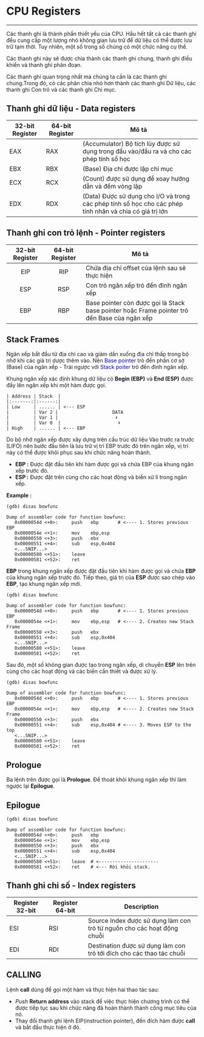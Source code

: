 # CPU Registers
---
Các thanh ghi là thành phần thiết yếu của CPU. Hầu hết tất cả các thanh ghi đều cung cấp một lượng nhỏ không gian lưu trữ để dữ liệu có thể được lưu trữ tạm thời. Tuy nhiên, một số trong số chúng có một chức năng cụ thể.

Các thanh ghi này sẽ được chia thành các thanh ghi chung, thanh ghi điều khiển và thanh ghi phân đoạn.

Các thanh ghi quan trọng nhất mà chúng ta cần là các thanh ghi chung.Trong đó, có các phân chia nhỏ hơn thành các thanh ghi Dữ liệu, các thanh ghi Con trỏ và các thanh ghi Chỉ mục.

## Thanh ghi dữ liệu - Data registers

| 32-bit Register | 64-bit Register | Mô tả                                                                                                   |
|-----------------|-----------------|---------------------------------------------------------------------------------------------------------|
| EAX             | RAX             | (Accumulator) Bộ tích lũy được sử dụng trong đầu vào/đầu ra và cho các phép tính số học                 |
| EBX             | RBX             | (Base) Địa chỉ được lập chỉ mục                                                                         |
| ECX             | RCX             | (Count) được sử dụng để xoay hướng dẫn và đếm vòng lặp                                                  |
| EDX             | RDX             | (Data) Được sử dụng cho I/O và trong các phép tính số học cho các phép tính nhân và chia có giá trị lớn |


## Thanh ghi con trỏ lệnh - Pointer registers

| 32-bit Register | 64-bit Register | Mô tả                                                                                        |
|:---------------:|:---------------:|----------------------------------------------------------------------------------------------|
| EIP             | RIP             | Chứa địa chỉ offset của lệnh sau sẽ thực hiện                                                |
| ESP             | RSP             | Con trỏ ngăn xếp trỏ đến đỉnh ngăn xếp                                                       |
| EBP             | RBP             | Base pointer còn được gọi là Stack base pointer hoặc Frame pointer trỏ đến Base của ngăn xếp |

## Stack Frames

Ngăn xếp bắt đầu từ địa chỉ cao và giảm dần xuống địa chỉ thấp trong bộ nhớ khi các giá trị dược thêm vào. Nên <span style="color:blue">Base pointer</span> trỏ đến phần cơ sở (Base) của ngăn xếp - Trái ngược với <span style="color:blue">Stack poiter</span> trỏ đến đỉnh ngăn xếp.

Khung ngăn xếp xác định khung dữ liệu có **Begin (EBP)** và **End (ESP)** được đẩy lên ngăn xếp khi một hàm được gọi.

```shell
| Address | Stack  |
|:-------:|:------:|
| Low     | ...... | <--- ESP           
|         | Var 2 |                    DATA
|         | Var 1 |                     ⬇
|         | Var 0  |                     ⬇
| High    | ...... | <--- EBP          
```

Do bộ nhớ ngăn xếp được xây dựng trên cấu trúc dữ liệu Vào trước ra trước (LIFO) nên bước đầu tiên là lưu trữ vị trí EBP trước đó trên ngăn xếp, vị trí này có thể được khôi phục sau khi chức năng hoàn thành.

* **EBP :** Được đặt đầu tiên khi hàm được gọi và chứa EBP của khung ngăn xếp trước đó. 
* **ESP :** Được đặt trên cùng cho các hoạt động và biến xử lí trong ngăn xếp.

**Example :**
```shell
(gdb) disas bowfunc 

Dump of assembler code for function bowfunc:
   0x0000054d <+0>:	    push   ebp       # <---- 1. Stores previous EBP
   0x0000054e <+1>:	    mov    ebp,esp
   0x00000550 <+3>:	    push   ebx
   0x00000551 <+4>:	    sub    esp,0x404
   <...SNIP...>
   0x00000580 <+51>:	leave  
   0x00000581 <+52>:	ret 

```

**EBP** trong khung ngăn xếp được đặt đầu tiên khi hàm được gọi và chứa **EBP** của khung ngăn xếp trước đó. Tiếp theo, giá trị của **ESP** được sao chép vào **EBP**, tạo khung ngăn xếp mới.

```shell
(gdb) disas bowfunc 

Dump of assembler code for function bowfunc:
   0x0000054d <+0>:	    push   ebp       # <---- 1. Stores previous EBP
   0x0000054e <+1>:	    mov    ebp,esp   # <---- 2. Creates new Stack Frame
   0x00000550 <+3>:	    push   ebx
   0x00000551 <+4>:	    sub    esp,0x404 
   <...SNIP...>
   0x00000580 <+51>:	leave  
   0x00000581 <+52>:	ret    
```

Sau đó, một số không gian được tạo trong ngăn xếp, di chuyển **ESP** lên trên cùng cho các hoạt động và các biến cần thiết và được xử lý.

```shell
(gdb) disas bowfunc 

Dump of assembler code for function bowfunc:
   0x0000054d <+0>:	    push   ebp       # <---- 1. Stores previous EBP
   0x0000054e <+1>:	    mov    ebp,esp   # <---- 2. Creates new Stack Frame
   0x00000550 <+3>:	    push   ebx
   0x00000551 <+4>:	    sub    esp,0x404 # <---- 3. Moves ESP to the top
   <...SNIP...>
   0x00000580 <+51>:	leave  
   0x00000581 <+52>:	ret    
```

## Prologue

Ba lệnh trên được gọi là **Prologue**. Để thoát khỏi khung ngăn xếp thì làm ngược lại **Epilogue**. 

## Epilogue

```shell
(gdb) disas bowfunc 

Dump of assembler code for function bowfunc:
   0x0000054d <+0>:	    push   ebp       
   0x0000054e <+1>:	    mov    ebp,esp   
   0x00000550 <+3>:	    push   ebx
   0x00000551 <+4>:	    sub    esp,0x404 
   <...SNIP...>
   0x00000580 <+51>:	leave  # <----------------------
   0x00000581 <+52>:	ret    # <--- Rời khỏi stack.
```

## Thanh ghi chỉ số - Index registers

| Register 32-bit | Register 64-bit | Description                                                            |
|-----------------|-----------------|------------------------------------------------------------------------|
| ESI             | RSI             | Source Index được sử dụng làm con trỏ từ nguồn cho các hoạt động chuỗi |
| EDI             | RDI             | Destination được sử dụng làm con trỏ tới đích cho các thao tác chuỗi   |


## CALLING

Lệnh **call** dùng để gọi một hàm và thực hiện hai thao tác sau:
- _Push_ **Return address** vào stack để việc thực hiện chương trình có thể được tiếp tục sau khi chức năng đã hoàn thành thành công mục tiêu của nó.
- Thay đổi thanh ghi lệnh EIP(instruction pointer), đến đích hàm được **call** và bắt đầu thực hiện ở đó.






